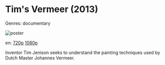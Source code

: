 # Tim's Vermeer (2013)

Genres: documentary

![poster](http://image.tmdb.org/t/p/w500/ghWp9oTOQdsrPW1yP7S06KIqKEQ.jpg)

en:
  [720p](magnet:?xt=urn:btih:6F586109C4B4D2DBD54630BA5A550AB1338D50F6&tr=udp://glotorrents.pw:6969/announce&tr=udp://tracker.opentrackr.org:1337/announce&tr=udp://torrent.gresille.org:80/announce&tr=udp://tracker.openbittorrent.com:80&tr=udp://tracker.coppersurfer.tk:6969&tr=udp://tracker.leechers-paradise.org:6969&tr=udp://p4p.arenabg.ch:1337&tr=udp://tracker.internetwarriors.net:1337)
  [1080p](magnet:?xt=urn:btih:FD4949DCA013DBAAB10C06AF3175EF055FFCDF56&tr=udp://glotorrents.pw:6969/announce&tr=udp://tracker.opentrackr.org:1337/announce&tr=udp://torrent.gresille.org:80/announce&tr=udp://tracker.openbittorrent.com:80&tr=udp://tracker.coppersurfer.tk:6969&tr=udp://tracker.leechers-paradise.org:6969&tr=udp://p4p.arenabg.ch:1337&tr=udp://tracker.internetwarriors.net:1337)
  


Inventor Tim Jenison seeks to understand the painting techniques used by Dutch Master Johannes Vermeer.